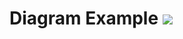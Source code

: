  # Diagram Example ![](https://cdn.journaldev.com/wp-content/uploads/2013/07/Chain-of-Responsibility-Class-Diagram.png)
